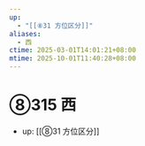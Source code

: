 ```yaml
---
up:
  - "[[⑧31 方位区分]]"
aliases:
  - 西
ctime: 2025-03-01T14:01:21+08:00
mtime: 2025-10-01T11:40:28+08:00
---
```


# ⑧315 西

- up: [[⑧31 方位区分]]

